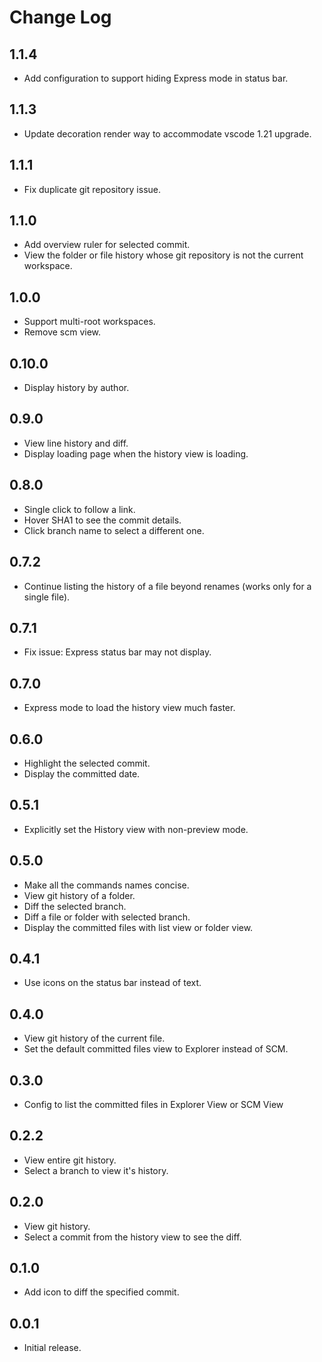 # Change Log

## 1.1.4
- Add configuration to support hiding Express mode in status bar.

## 1.1.3
- Update decoration render way to accommodate vscode 1.21 upgrade.

## 1.1.1
- Fix duplicate git repository issue.

## 1.1.0
- Add overview ruler for selected commit.
- View the folder or file history whose git repository is not the current workspace.

## 1.0.0
- Support multi-root workspaces.
- Remove scm view.

## 0.10.0
- Display history by author.

## 0.9.0
- View line history and diff.
- Display loading page when the history view is loading.

## 0.8.0
- Single click to follow a link.
- Hover SHA1 to see the commit details.
- Click branch name to select a different one.

## 0.7.2
- Continue listing the history of a file beyond renames (works only for a single file).

## 0.7.1
- Fix issue: Express status bar may not display.

## 0.7.0
- Express mode to load the history view much faster.

## 0.6.0
- Highlight the selected commit.
- Display the committed date.

## 0.5.1
- Explicitly set the History view with non-preview mode.

## 0.5.0
- Make all the commands names concise.
- View git history of a folder.
- Diff the selected branch.
- Diff a file or folder with selected branch.
- Display the committed files with list view or folder view.

## 0.4.1
- Use icons on the status bar instead of text.

## 0.4.0
- View git history of the current file.
- Set the default committed files view to Explorer instead of SCM.

## 0.3.0
- Config to list the committed files in Explorer View or SCM View

## 0.2.2
- View entire git history.
- Select a branch to view it's history.

## 0.2.0
- View git history.
- Select a commit from the history view to see the diff.

## 0.1.0
- Add icon to diff the specified commit.

## 0.0.1
- Initial release.
